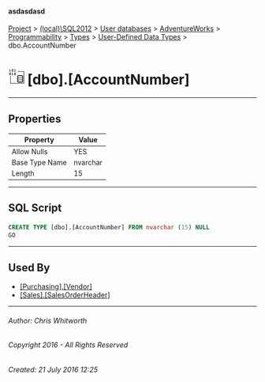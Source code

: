 #### asdasdasd

[Project](../../../../../../index.md) > [(local)\\SQL2012](../../../../../index.md) > [User databases](../../../../index.md) > [AdventureWorks](../../../index.md) > [Programmability](../../index.md) > [Types](../index.md) > [User-Defined Data Types](User-Defined_Data_Types.md) > dbo.AccountNumber

# ![User-Defined Data Types](../../../../../../Images/UserDefinedDataType32.png) [dbo].[AccountNumber]

---

## <a name="#properties"></a>Properties

| Property | Value |
|---|---|
| Allow Nulls | YES |
| Base Type Name | nvarchar |
| Length | 15 |


---

## <a name="#sqlscript"></a>SQL Script

```sql
CREATE TYPE [dbo].[AccountNumber] FROM nvarchar (15) NULL
GO

```


---

## <a name="#usedby"></a>Used By

* [[Purchasing].[Vendor]](../../../Tables/Vendor.md)
* [[Sales].[SalesOrderHeader]](../../../Tables/SalesOrderHeader.md)


---

###### Author:  Chris Whitworth

###### Copyright 2016 - All Rights Reserved

###### Created: 21 July 2016 12:25

